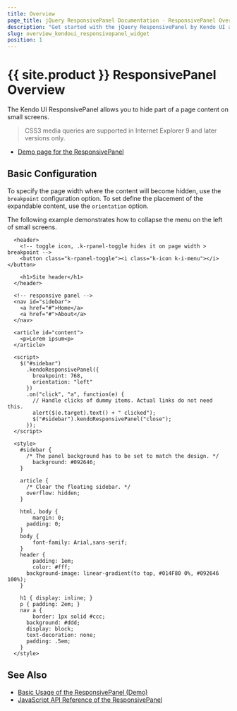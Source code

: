 ```yaml
---
title: Overview
page_title: jQuery ResponsivePanel Documentation - ResponsivePanel Overview
description: "Get started with the jQuery ResponsivePanel by Kendo UI and learn how to create, initialize, and enable the widget."
slug: overview_kendoui_responsivepanel_widget
position: 1
---
```


# {{ site.product }} ResponsivePanel Overview

The Kendo UI ResponsivePanel allows you to hide part of a page content on small screens.

> CSS3 media queries are supported in Internet Explorer 9 and later versions only.

* [Demo page for the ResponsivePanel](https://demos.telerik.com/kendo-ui/responsive-panel/index)

## Basic Configuration

To specify the page width where the content will become hidden, use the `breakpoint` configuration option. To set define the placement of the expandable content, use the `orientation` option.

The following example demonstrates how to collapse the menu on the left of small screens.

```dojo
  <header>
    <!-- toggle icon, .k-rpanel-toggle hides it on page width > breakpoint -->
    <button class="k-rpanel-toggle"><i class="k-icon k-i-menu"></i></button>

    <h1>Site header</h1>
  </header>

  <!-- responsive panel -->
  <nav id="sidebar">
    <a href="#">Home</a>
    <a href="#">About</a>
  </nav>

  <article id="content">
    <p>Lorem ipsum<p>
  </article>

  <script>
    $("#sidebar")
      .kendoResponsivePanel({
        breakpoint: 768,
        orientation: "left"
      })
      .on("click", "a", function(e) {
        // Handle clicks of dummy items. Actual links do not need this.
        alert($(e.target).text() + " clicked");
        $("#sidebar").kendoResponsivePanel("close");
      });
  </script>

  <style>
    #sidebar {
      /* The panel background has to be set to match the design. */
        background: #092646;
    }

    article {
      /* Clear the floating sidebar. */
      overflow: hidden;
    }

    html, body {
        margin: 0;
      padding: 0;
    }
    body {
        font-family: Arial,sans-serif;
    }
    header {
        padding: 1em;
        color: #fff;
      background-image: linear-gradient(to top, #014F80 0%, #092646 100%);
    }

    h1 { display: inline; }
    p { padding: 2em; }
    nav a {
        border: 1px solid #ccc;
      background: #ddd;
      display: block;
      text-decoration: none;
      padding: .5em;
    }
  </style>
```

## See Also

* [Basic Usage of the ResponsivePanel (Demo)](https://demos.telerik.com/kendo-ui/responsive-panel/index)
* [JavaScript API Reference of the ResponsivePanel](/api/javascript/ui/responsivepanel)

